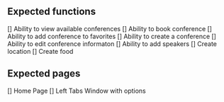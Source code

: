 ## Expected functions

[] Ability to view available conferences
[] Ability to book conference
[] Ability to add conference to favorites
[] Ability to create a conference
[] Ability to edit conference informaton
[] Ability to add speakers
[] Create location
[] Create food

## Expected pages

[] Home Page
[] Left Tabs Window with options
